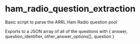 # ham_radio_question_extraction
Basic script to parse the ARRL Ham Radio question pool

Exports to a JSON array of all of the questions with { answer, question_identifier, other_answer_options[], question }
